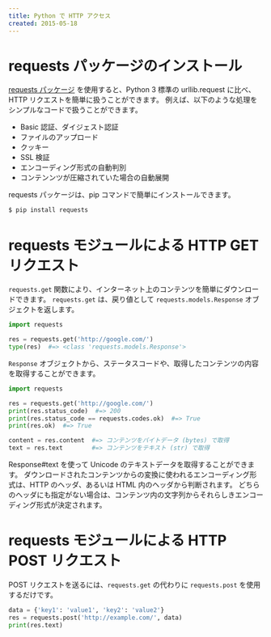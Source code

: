 ```yaml
---
title: Python で HTTP アクセス
created: 2015-05-18
---
```


requests パッケージのインストール
===
[requests パッケージ](http://requests.readthedocs.org/en/latest/) を使用すると、Python 3 標準の urllib.request に比べ、HTTP リクエストを簡単に扱うことができます。
例えば、以下のような処理をシンプルなコードで扱うことができます。

* Basic 認証、ダイジェスト認証
* ファイルのアップロード
* クッキー
* SSL 検証
* エンコーディング形式の自動判別
* コンテンンツが圧縮されていた場合の自動展開

requests パッケージは、pip コマンドで簡単にインストールできます。

```sh
$ pip install requests
```

requests モジュールによる HTTP GET リクエスト
====

```requests.get``` 関数により、インターネット上のコンテンツを簡単にダウンロードできます。
```requests.get``` は、戻り値として ```requests.models.Response``` オブジェクトを返します。

```python
import requests

res = requests.get('http://google.com/')
type(res)  #=> <class 'requests.models.Response'>
```

```Response``` オブジェクトから、ステータスコードや、取得したコンテンツの内容を取得することができます。


```python
import requests

res = requests.get('http://google.com/')
print(res.status_code)  #=> 200
print(res.status_code == requests.codes.ok)  #=> True
print(res.ok)  #=> True

content = res.content  #=> コンテンツをバイトデータ (bytes) で取得
text = res.text        #=> コンテンツをテキスト (str) で取得
```

Response#text を使って Unicode のテキストデータを取得することができます。
ダウンロードされたコンテンツからの変換に使われるエンコーディング形式は、HTTP のヘッダ、あるいは HTML 内のヘッダから判断されます。
どちらのヘッダにも指定がない場合は、コンテンツ内の文字列からそれらしきエンコーディング形式が決定されます。

requests モジュールによる HTTP POST リクエスト
====

POST リクエストを送るには、```requests.get``` の代わりに ```requests.post``` を使用するだけです。

```python
data = {'key1': 'value1', 'key2': 'value2'}
res = requests.post('http://example.com/', data)
print(res.text)
```

